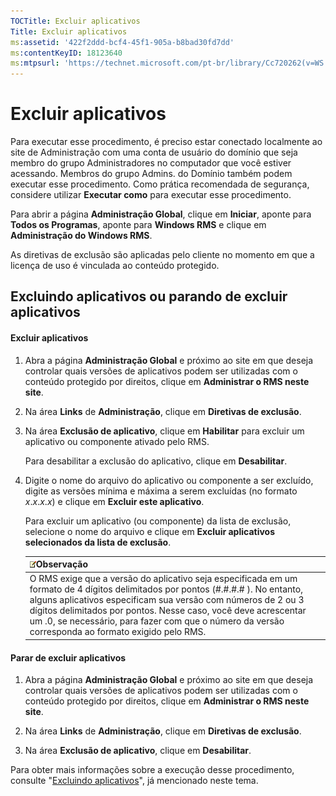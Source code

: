 ```yaml
---
TOCTitle: Excluir aplicativos
Title: Excluir aplicativos
ms:assetid: '422f2ddd-bcf4-45f1-905a-b8bad30fd7dd'
ms:contentKeyID: 18123640
ms:mtpsurl: 'https://technet.microsoft.com/pt-br/library/Cc720262(v=WS.10)'
---
```


Excluir aplicativos
===================

Para executar esse procedimento, é preciso estar conectado localmente ao site de Administração com uma conta de usuário do domínio que seja membro do grupo Administradores no computador que você estiver acessando. Membros do grupo Admins. do Domínio também podem executar esse procedimento. Como prática recomendada de segurança, considere utilizar **Executar como** para executar esse procedimento.

Para abrir a página **Administração Global**, clique em **Iniciar**, aponte para **Todos os Programas**, aponte para **Windows RMS** e clique em **Administração do Windows RMS**.

As diretivas de exclusão são aplicadas pelo cliente no momento em que a licença de uso é vinculada ao conteúdo protegido.

Excluindo aplicativos ou parando de excluir aplicativos
-------------------------------------------------------

#### Excluir aplicativos

1.  Abra a página **Administração Global** e próximo ao site em que deseja controlar quais versões de aplicativos podem ser utilizadas com o conteúdo protegido por direitos, clique em **Administrar o RMS neste site**.

2.  Na área **Links** de **Administração**, clique em **Diretivas de exclusão**.

3.  Na área **Exclusão de aplicativo**, clique em **Habilitar** para excluir um aplicativo ou componente ativado pelo RMS.

    Para desabilitar a exclusão do aplicativo, clique em **Desabilitar**.

4.  Digite o nome do arquivo do aplicativo ou componente a ser excluído, digite as versões mínima e máxima a serem excluídas (no formato *x*.*x*.*x*.*x*) e clique em **Excluir este aplicativo**.

    Para excluir um aplicativo (ou componente) da lista de exclusão, selecione o nome do arquivo e clique em **Excluir aplicativos selecionados da lista de exclusão**.

    | ![](images/Cc720262.note(WS.10).gif)Observação                                                                                                                                                                                                                                                                                                   |
    |-------------------------------------------------------------------------------------------------------------------------------------------------------------------------------------------------------------------------------------------------------------------------------------------------------------------------------------------------------------------------------|
    | O RMS exige que a versão do aplicativo seja especificada em um formato de 4 dígitos delimitados por pontos (\#.\#.\#.\# ). No entanto, alguns aplicativos especificam sua versão com números de 2 ou 3 dígitos delimitados por pontos. Nesse caso, você deve acrescentar um .0, se necessário, para fazer com que o número da versão corresponda ao formato exigido pelo RMS. |

#### Parar de excluir aplicativos

1.  Abra a página **Administração Global** e próximo ao site em que deseja controlar quais versões de aplicativos podem ser utilizadas com o conteúdo protegido por direitos, clique em **Administrar o RMS neste site**.

2.  Na área **Links** de **Administração**, clique em **Diretivas de exclusão**.

3.  Na área **Exclusão de aplicativo**, clique em **Desabilitar**.

Para obter mais informações sobre a execução desse procedimento, consulte "[Excluindo aplicativos](https://technet.microsoft.com/b68ae4b2-b9ba-44ae-90cb-c88df600ec86)", já mencionado neste tema.
